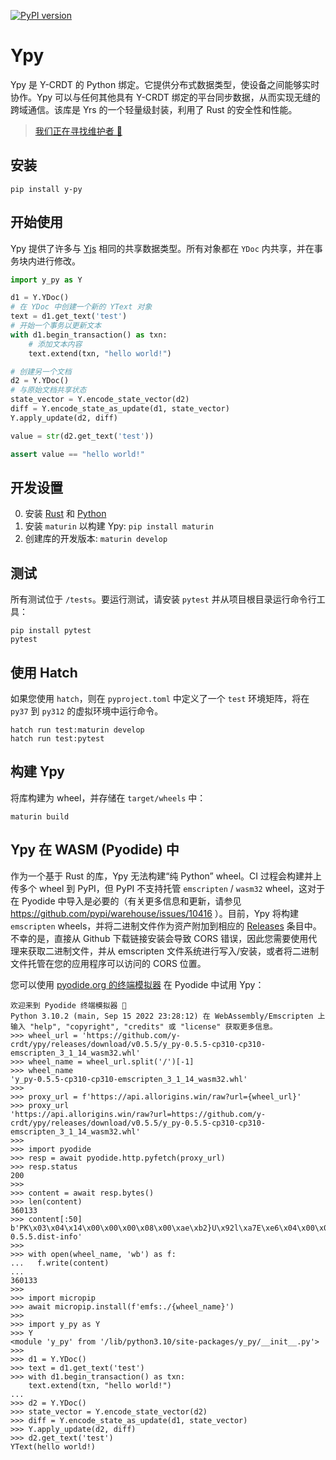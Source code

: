 [![PyPI version](https://badge.fury.io/py/y-py.svg)](https://badge.fury.io/py/y-py)

# Ypy

Ypy 是 Y-CRDT 的 Python 绑定。它提供分布式数据类型，使设备之间能够实时协作。Ypy 可以与任何其他具有 Y-CRDT 绑定的平台同步数据，从而实现无缝的跨域通信。该库是 Yrs 的一个轻量级封装，利用了 Rust 的安全性和性能。

> [我们正在寻找维护者 👀](https://github.com/y-crdt/ypy/issues/148)

## 安装

```
pip install y-py
```

## 开始使用

Ypy 提供了许多与 [Yjs](https://docs.yjs.dev/) 相同的共享数据类型。所有对象都在 `YDoc` 内共享，并在事务块内进行修改。

```python
import y_py as Y

d1 = Y.YDoc()
# 在 YDoc 中创建一个新的 YText 对象
text = d1.get_text('test')
# 开始一个事务以更新文本
with d1.begin_transaction() as txn:
    # 添加文本内容
    text.extend(txn, "hello world!")

# 创建另一个文档
d2 = Y.YDoc()
# 与原始文档共享状态
state_vector = Y.encode_state_vector(d2)
diff = Y.encode_state_as_update(d1, state_vector)
Y.apply_update(d2, diff)

value = str(d2.get_text('test'))

assert value == "hello world!"
```

## 开发设置

0. 安装 [Rust](https://www.rust-lang.org/tools/install) 和 [Python](https://www.python.org/downloads/)
1. 安装 `maturin` 以构建 Ypy: `pip install maturin`
2. 创建库的开发版本: `maturin develop`

## 测试

所有测试位于 `/tests`。要运行测试，请安装 `pytest` 并从项目根目录运行命令行工具：

```
pip install pytest
pytest
```

## 使用 Hatch

如果您使用 `hatch`，则在 `pyproject.toml` 中定义了一个 `test` 环境矩阵，将在 `py37` 到 `py312` 的虚拟环境中运行命令。

```
hatch run test:maturin develop
hatch run test:pytest
```

## 构建 Ypy

将库构建为 wheel，并存储在 `target/wheels` 中：

```
maturin build
```

## Ypy 在 WASM (Pyodide) 中

作为一个基于 Rust 的库，Ypy 无法构建“纯 Python” wheel。CI 过程会构建并上传多个 wheel 到 PyPI，但 PyPI 不支持托管 `emscripten` / `wasm32` wheel，这对于在 Pyodide 中导入是必要的（有关更多信息和更新，请参见 https://github.com/pypi/warehouse/issues/10416 ）。目前，Ypy 将构建 `emscripten` wheels，并将二进制文件作为资产附加到相应的 [Releases](https://github.com/y-crdt/ypy/releases) 条目中。不幸的是，直接从 Github 下载链接安装会导致 CORS 错误，因此您需要使用代理来获取二进制文件，并从 emscripten 文件系统进行写入/安装，或者将二进制文件托管在您的应用程序可以访问的 CORS 位置。

您可以使用 [pyodide.org 的终端模拟器](https://pyodide.org/en/stable/console.html) 在 Pyodide 中试用 Ypy：

```
欢迎来到 Pyodide 终端模拟器 🐍
Python 3.10.2 (main, Sep 15 2022 23:28:12) 在 WebAssembly/Emscripten 上
输入 "help", "copyright", "credits" 或 "license" 获取更多信息。
>>> wheel_url = 'https://github.com/y-crdt/ypy/releases/download/v0.5.5/y_py-0.5.5-cp310-cp310-emscripten_3_1_14_wasm32.whl'
>>> wheel_name = wheel_url.split('/')[-1]
>>> wheel_name
'y_py-0.5.5-cp310-cp310-emscripten_3_1_14_wasm32.whl'
>>> 
>>> proxy_url = f'https://api.allorigins.win/raw?url={wheel_url}'
>>> proxy_url
'https://api.allorigins.win/raw?url=https://github.com/y-crdt/ypy/releases/download/v0.5.5/y_py-0.5.5-cp310-cp310-emscripten_3_1_14_wasm32.whl'
>>> 
>>> import pyodide
>>> resp = await pyodide.http.pyfetch(proxy_url)
>>> resp.status
200
>>> 
>>> content = await resp.bytes()
>>> len(content)
360133
>>> content[:50]
b'PK\x03\x04\x14\x00\x00\x00\x08\x00\xae\xb2}U\x92l\xa7E\xe6\x04\x00\x00u\t\x00\x00\x1d\x00\x00\x00y_py-0.5.5.dist-info'
>>>
>>> with open(wheel_name, 'wb') as f:
...   f.write(content)
... 
360133
>>> 
>>> import micropip
>>> await micropip.install(f'emfs:./{wheel_name}')
>>> 
>>> import y_py as Y
>>> Y
<module 'y_py' from '/lib/python3.10/site-packages/y_py/__init__.py'>
>>> 
>>> d1 = Y.YDoc()
>>> text = d1.get_text('test')
>>> with d1.begin_transaction() as txn:
    text.extend(txn, "hello world!")
... 
>>> d2 = Y.YDoc()
>>> state_vector = Y.encode_state_vector(d2)
>>> diff = Y.encode_state_as_update(d1, state_vector)
>>> Y.apply_update(d2, diff)
>>> d2.get_text('test')
YText(hello world!)
```
